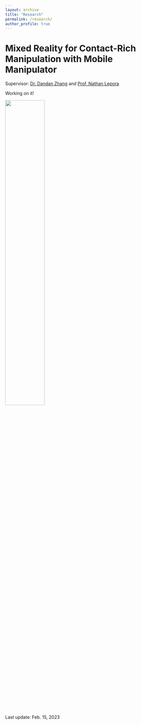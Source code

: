 ```yaml
---
layout: archive
title: "Research"
permalink: /research/
author_profile: true
---
```



# Mixed Reality for Contact-Rich Manipulation with Mobile Manipulator

Supervisor: [Dr. Dandan Zhang](https://www.intelligentrobotics-acrossscales.com/) and [Prof. Nathan Lepora](https://lepora.com/)

Working on it!

<img src='/site/images/mm-unity-demo.png' width = "50%" align=center>


Last update: Feb. 15, 2023
